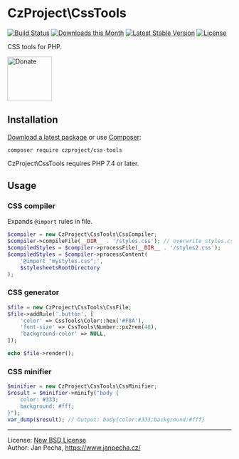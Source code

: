 # CzProject\CssTools

[![Build Status](https://github.com/czproject/css-tools/workflows/Build/badge.svg)](https://github.com/czproject/css-tools/actions)
[![Downloads this Month](https://img.shields.io/packagist/dm/czproject/css-tools.svg)](https://packagist.org/packages/czproject/css-tools)
[![Latest Stable Version](https://poser.pugx.org/czproject/css-tools/v/stable)](https://github.com/czproject/css-tools/releases)
[![License](https://img.shields.io/badge/license-New%20BSD-blue.svg)](https://github.com/czproject/css-tools/blob/master/license.md)

CSS tools for PHP.

<a href="https://www.janpecha.cz/donate/"><img src="https://buymecoffee.intm.org/img/donate-banner.v1.svg" alt="Donate" height="100"></a>


## Installation

[Download a latest package](https://github.com/czproject/css-tools/releases) or use [Composer](http://getcomposer.org/):

```
composer require czproject/css-tools
```

CzProject\CssTools requires PHP 7.4 or later.


## Usage

### CSS compiler

Expands `@import` rules in file.

``` php
$compiler = new CzProject\CssTools\CssCompiler;
$compiler->compileFile(__DIR__ . '/styles.css'); // overwrite styles.css with compiled version
$compiledStyles = $compiler->processFile(__DIR__ . '/styles2.css');
$compiledStyles = $compiler->processContent(
	'@import "mystyles.css";',
	$stylesheetsRootDirectory
);
```

### CSS generator
``` php
$file = new CzProject\CssTools\CssFile;
$file->addRule('.button', [
	'color' => CssTools\Color::hex('#F8A'),
	'font-size' => CssTools\Number::px2rem(48),
	'background-color' => NULL,
]);

echo $file->render();
```

### CSS minifier

``` php
$minifier = new CzProject\CssTools\CssMinifier;
$result = $minifier->minify("body {
	color: #333;
	background: #fff;
}");
var_dump($result); // Output: body{color:#333;background:#fff}
```

------------------------------

License: [New BSD License](license.md)
<br>Author: Jan Pecha, https://www.janpecha.cz/
